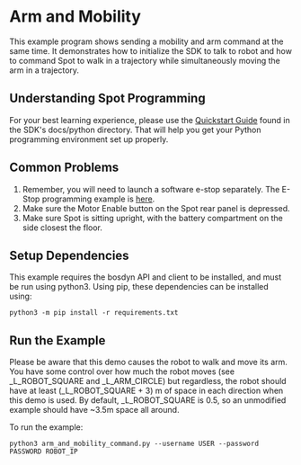 <!--
Copyright (c) 2021 Boston Dynamics, Inc.  All rights reserved.

Downloading, reproducing, distributing or otherwise using the SDK Software
is subject to the terms and conditions of the Boston Dynamics Software
Development Kit License (20191101-BDSDK-SL).
-->

# Arm and Mobility

This example program shows sending a mobility and arm command at the same time. It demonstrates how to
initialize the SDK to talk to robot and how to command Spot to walk in a trajectory while simultaneously
moving the arm in a trajectory.

## Understanding Spot Programming
For your best learning experience, please use the [Quickstart Guide](../../../docs/python/quickstart.md)
found in the SDK's docs/python directory.  That will help you get your Python programming environment set up properly.  

## Common Problems
1. Remember, you will need to launch a software e-stop separately.  The E-Stop programming example is [here](../estop/README.md).
2. Make sure the Motor Enable button on the Spot rear panel is depressed.
3. Make sure Spot is sitting upright, with the battery compartment on the side closest the floor. 

## Setup Dependencies
This example requires the bosdyn API and client to be installed, and must be run using python3. Using pip, these dependencies can be installed using:

```
python3 -m pip install -r requirements.txt
```
## Run the Example
Please be aware that this demo causes the robot to walk and move its arm. You have some
control over how much the robot moves (see _L_ROBOT_SQUARE and _L_ARM_CIRCLE) but regardless, the
robot should have at least (_L_ROBOT_SQUARE + 3) m of space in each direction when this demo is used.
By default, _L_ROBOT_SQUARE is 0.5, so an unmodified example should have ~3.5m space all around.

To run the example:
```
python3 arm_and_mobility_command.py --username USER --password PASSWORD ROBOT_IP
```

